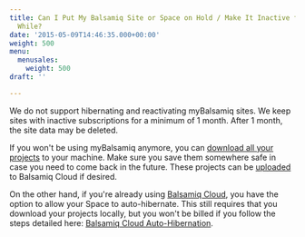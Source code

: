 ```yaml
---
title: Can I Put My Balsamiq Site or Space on Hold / Make It Inactive for a
  While?
date: '2015-05-09T14:46:35.000+00:00'
weight: 500
menu:
  menusales:
    weight: 500
draft: ''

---
```


We do not support hibernating and reactivating myBalsamiq sites. We keep sites with inactive subscriptions for a minimum of 1 month. After 1 month, the site data may be deleted.

If you won't be using myBalsamiq anymore, you can [download all your projects](https://docs.balsamiq.com/mybalsamiq/project/#uploading-and-downloading-projects) to your machine. Make sure you save them somewhere safe in case you need to come back in the future. These projects can be [uploaded](https://docs.balsamiq.com/cloud/importing/#importing-from-mybalsamiq) to Balsamiq Cloud if desired.

On the other hand, if you're already using [Balsamiq Cloud](https://balsamiq.cloud/), you have the option to allow your Space to auto-hibernate. This still requires that you download your projects locally, but you won't be billed if you follow the steps detailed here: [Balsamiq Cloud Auto-Hibernation](/sales/cloudsubscriptions/#auto-hibernation).
